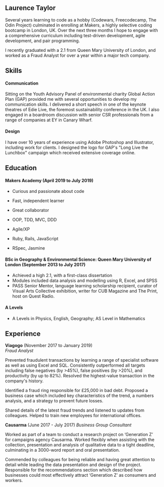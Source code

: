 ## Laurence Taylor

Several years learning to code as a hobby (Codewars, Freecodecamp, The Odin Project) culminated in enrolling at Makers, a highly selective coding bootcamp in London, UK. Over the next three months I hope to engage with a comprehensive curriculum including test-driven development, agile development, and pair programming.

I recently graduated with a 2.1 from Queen Mary University of London, and worked as a Fraud Analyst for over a year within a major tech company. 

## Skills

#### Communication

Sitting on the Youth Advisory Panel of environmental charity Global Action Plan (GAP) provided me with several opportunities to develop my communication skills. I delivered a short speech in one of the keynote theatres of Edie Live, the foremost sustainability conference in the UK. I also engaged in a boardroom discussion with senior CSR professionals from a range of companies at EY in Canary Wharf.

#### Design

I have over 10 years of experience using Adobe Photoshop and Illustrator, including work for clients. I designed the logo for GAP's "Long Live the Lunchbox" campaign which received extensive coverage online.

## Education

#### Makers Academy (April 2019 to July 2019)

- Curious and passionate about code
- Fast, independent learner
- Great collaborator 

- OOP, TDD, MVC, DDD
- Agile/XP
- Ruby, Rails, JavaScript
- RSpec, Jasmine

#### BSc in Geography & Environmental Science: Queen Mary University of London (September 2013 to July 2017)

- Achieved a high 2.1, with a first-class dissertation 
- Modules included data analysis and modelling using R, Excel, and SPSS
- PASS Senior Mentor, language learning scholarship recipient, curator of Visual Arts Collective exhibition, writer for CUB Magazine and The Print, host on Quest Radio.

#### A Levels
- A Levels in Physics, English, Geography; AS Level in Mathematics

## Experience

**Viagogo** (November 2017 to January 2019)    
*Fraud Analyst*

Prevented fraudulent transactions by learning a range of specialist software as well as using Excel and SQL. Consistently outperformed all targets including false negatives (by >45%), false positives (by >20%), and productivity (by up to 82%). Resolved the highest-value transaction in the company's history.

Identified a fraud ring responsible for £25,000 in bad debt. Proposed a business case which included key characteristics of the trend, a numbers analysis, and a strategy to prevent future losses.

Shared details of the latest fraud trends and listened to updates from colleagues. Helped to train new employees for international offices.

**Causarma** (June 2017 - July 2017)
*Business Group Consultant*

Worked as part of a team to conduct a research project on ‘Generation Z’ for campaigns agency Causarma. Worked flexibly when assisting with the collection, presentation and analysis of qualitative data to a tight deadline, culminating in a 3000-word report and oral presentation.

Commended by colleagues for being reliable and having great attention to detail while leading the data presentation and design of the project. Responsible for the recommendations section which described how businesses could most effectively attract ‘Generation Z’ as consumers and workers.
